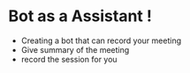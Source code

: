 # Bot as a Assistant !

- Creating a bot that can record your meeting
- Give summary of the meeting
- record the session for you
